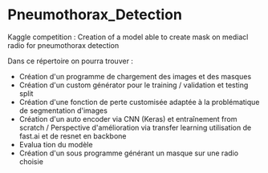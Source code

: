 # Pneumothorax_Detection
Kaggle competition : Creation of a model able to create mask on mediacl radio for pneumothorax detection

Dans ce répertoire on pourra trouver :
- Création d'un programme de chargement des images et des masques 
- Création d'un custom générator pour le training / validation et testing split
- Création d'une fonction de perte customisée adaptée à la problématique de segmentation d'images
- Création d'un auto encoder via CNN (Keras) et entraînement from scratch / Perspective d'amélioration via transfer learning utilisation de fast.ai et de resnet en backbone
- Evalua  tion du modèle 
- Création d'un sous programme générant un masque sur une radio choisie
